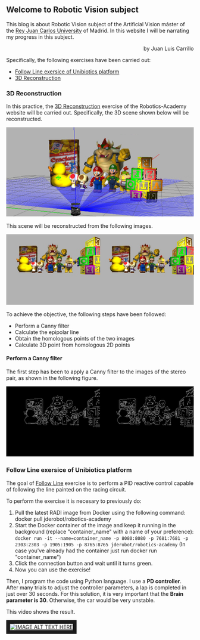 ## Welcome to Robotic Vision subject

This blog is about Robotic Vision subject of the Artificial Vision máster of the [Rey Juan Carlos University](http://www.urjc.es) of Madrid. In this website I will be narrating my progress in this subject.
<P align="right">by Juan Luis Carrillo</P>

Specifically, the following exercises have been carried out:
- [Follow Line exersice of Unibiotics platform](#p1)
- [3D Reconstruction](#p2)

### <a name="p2" />3D Reconstruction

In this practice, the [3D Reconstruction](https://jderobot.github.io/RoboticsAcademy/exercises/ComputerVision/3d_reconstruction) exercise of the Robotics-Academy website will be carried out. Specifically, the 3D scene shown below will be reconstructed.

![Escena en 3D](https://github.com/juanlu-urjc/robotic_vision_21/blob/gh-pages/docs/Escena.png)

This scene will be reconstructed from the following images.

![Par estéreo](https://github.com/juanlu-urjc/robotic_vision_21/blob/gh-pages/docs/par_estereo.png)

To achieve the objective, the following steps have been followed:
- Perform a Canny filter
- Calculate the epipolar line
- Obtain the homologous points of the two images
- Calculate 3D point from homologous 2D points

#### Perform a Canny filter

The first step has been to apply a Canny filter to the images of the stereo pair, as shown in the following figure.

![Filtro de Canny](https://github.com/juanlu-urjc/robotic_vision_21/blob/gh-pages/docs/canny.png)


### <a name="p1" /> Follow Line exersice of Unibiotics platform 

The goal of [Follow Line](https://unibotics.org/academy/exercise/follow_line/) exercise is to perform a PID reactive control capable of following the line painted on the racing circuit.

To perform the exercise it is necesary to previously do:
1. Pull the latest RADI image from Docker using the following command: docker pull jderobot/robotics-academy
2. Start the Docker container of the image and keep it running in the background (replace "container_name" with a name of your preference): `docker run -it --name=container_name -p 8080:8080 -p 7681:7681 -p 2303:2303 -p 1905:1905 -p 8765:8765 jderobot/robotics-academy` (In case you've already had the container just run docker run "container_name")
3. Click the connection button and wait until it turns green.
4. Now you can use the exercise!


Then, I program the code using Python language. I use a **PD controller**. After many trials to adjust the controller parameters, a lap is completed in just over 30 seconds. For this solution, it is very important that the **Brain parameter is 30**. Otherwise, the car would be very unstable.

This video shows the result.

<a href="http://www.youtube.com/watch?feature=player_embedded&v=tP3CVYRr85c
" target="_blank"><img src="http://img.youtube.com/vi/tP3CVYRr85c/0.jpg" 
alt="IMAGE ALT TEXT HERE" width="480" height="240" border="10" /></a>
